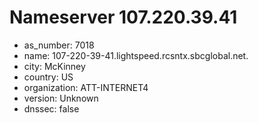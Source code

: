 # Nameserver 107.220.39.41

* as_number: 7018
* name: 107-220-39-41.lightspeed.rcsntx.sbcglobal.net.
* city: McKinney
* country: US
* organization: ATT-INTERNET4
* version: Unknown
* dnssec: false
